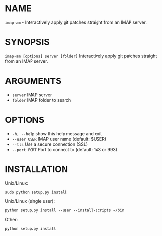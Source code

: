 NAME
====
`imap-am` - Interactively apply git patches straight from an IMAP server.

SYNOPSIS
========
`imap-am [options] server [folder]`
Interactively apply git patches straight from an IMAP server.

ARGUMENTS
=========
* `server`       IMAP server
* `folder`       IMAP folder to search

OPTIONS
=======
* `-h, --help`   show this help message and exit
* `--user USER`  IMAP user name (default: $USER)
* `--tls`        Use a secure connection (SSL)
* `--port PORT`  Port to connect to (default: 143 or 993)

INSTALLATION
============

Unix/Linux:

    sudo python setup.py install


Unix/Linux (single user):

    python setup.py install --user --install-scripts ~/bin


Other:

    python setup.py install


